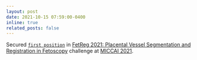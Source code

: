 ```yaml
---
layout: post
date: 2021-10-15 07:59:00-0400
inline: true
related_posts: false
---
```


Secured [`first position`](//rrgaire.com.np/assets/pdf/fetreg.pdf) in [FetReg 2021: Placental Vessel Segmentation and Registration in Fetoscopy](https://www.synapse.org/Synapse:syn25313156/wiki/609152) challenge at [MICCAI 2021](https://miccai2021.org/en/).